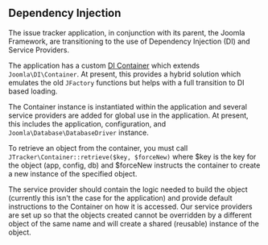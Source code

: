 ## Dependency Injection

The issue tracker application, in conjunction with its parent, the Joomla Framework, are transitioning to the use of Dependency Injection (DI) and Service Providers.

The application has a custom [DI Container](https://github.com/joomla/jissues/blob/framework/src/JTracker/Container.php) which extends `Joomla\DI\Container`.  At present, this provides a hybrid solution which emulates the old `JFactory` functions but helps with a full transition to DI based loading.

The Container instance is instantiated within the application and several service providers are added for global use in the application.  At present, this includes the application, configuration, and `Joomla\Database\DatabaseDriver` instance.

To retrieve an object from the container, you must call `JTracker\Container::retrieve($key, $forceNew)` where $key is the key for the object (app, config, db) and $forceNew instructs the container to create a new instance of the specified object.

The service provider should contain the logic needed to build the object (currently this isn't the case for the application) and provide default instructions to the Container on how it is accessed.  Our service providers are set up so that the objects created cannot be overridden by a different object of the same name and will create a shared (reusable) instance of the object.
